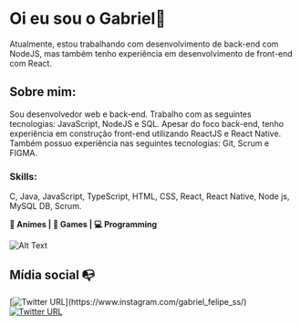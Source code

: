 
# Oi eu sou o Gabriel👋
Atualmente, estou trabalhando com desenvolvimento de back-end com NodeJS, mas também tenho experiência em desenvolvimento de front-end com React.

## Sobre mim:
Sou desenvolvedor web e back-end. Trabalho com as seguintes tecnologias: JavaScript, NodeJS e SQL. Apesar do foco back-end, tenho experiência em construção front-end utilizando ReactJS e React Native.  
Também possuo experiência nas seguintes tecnologias: Git, Scrum e FIGMA.

### Skills: 
C, Java, JavaScript, TypeScript, HTML, CSS, React, React Native, Node js, MySQL DB, Scrum.

**:flower_playing_cards: Animes | :space_invader: Games | :computer: Programming**

![Alt Text](https://media.giphy.com/media/1gQ64jNJuoh5pBWY7l/giphy.gif)

## Mídia social :mailbox_with_no_mail:
[![Twitter URL](https://img.shields.io/twitter/url?color=%23fb3958&label=follow&logo=instagram&logoColor=%23fb3958&style=flat-square&url=https%3A%2F%2Fwww.instagram.com%2Falejorc_)](https://www.instagram.com/gabriel_felipe_ss/)
[![Twitter URL](https://img.shields.io/twitter/url?color=%230072b1&label=connect&logo=linkedin&logoColor=%230072b1&style=flat-square&url=https%3A%2F%2Fwww.linkedin.com%2Fin%2Falejandro-ramirez-ciceros%2F)](https://www.linkedin.com/in/gabriel-f-s-santos-a47a85191/)
